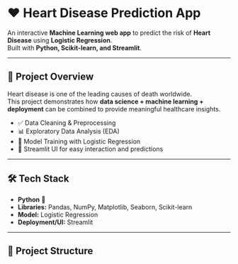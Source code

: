 # ❤️ Heart Disease Prediction App

An interactive **Machine Learning web app** to predict the risk of **Heart Disease** using **Logistic Regression**.  
Built with **Python, Scikit-learn, and Streamlit**.

---

## 🚀 Project Overview
Heart disease is one of the leading causes of death worldwide.  
This project demonstrates how **data science + machine learning + deployment** can be combined to provide meaningful healthcare insights.

- ✅ Data Cleaning & Preprocessing  
- 📊 Exploratory Data Analysis (EDA)  
- 🤖 Model Training with Logistic Regression  
- 🎨 Streamlit UI for easy interaction and predictions  

---

## 🛠️ Tech Stack
- **Python** 🐍  
- **Libraries:** Pandas, NumPy, Matplotlib, Seaborn, Scikit-learn  
- **Model:** Logistic Regression  
- **Deployment/UI:** Streamlit  

---

## 📂 Project Structure
